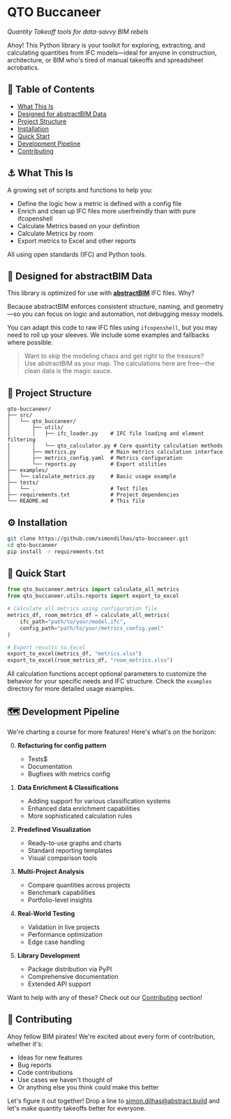 # QTO Buccaneer  
*Quantity Takeoff tools for data-savvy BIM rebels*

Ahoy! This Python library is your toolkit for exploring, extracting, and calculating quantities from IFC models—ideal for anyone in construction, architecture, or BIM who's tired of manual takeoffs and spreadsheet acrobatics.



## 📑 Table of Contents
- [What This Is](#-what-this-is)
- [Designed for abstractBIM Data](#-designed-for-abstractbim-data)
- [Project Structure](#-project-structure)
- [Installation](#️-installation)
- [Quick Start](#-quick-start)
- [Development Pipeline](#-development-pipeline)
- [Contributing](#-contributing)

## ⚓ What This Is

A growing set of scripts and functions to help you:

- Define the logic how a metric is defined with a config file
- Enrich and clean up IFC files more userfreindly than with pure ifcopenshell
- Calculate Metrics based on your definition
- Calculate Metrics by room
- Export metrics to Excel and other reports


All using open standards (IFC) and Python tools.

## 🧭 Designed for abstractBIM Data

This library is optimized for use with [**abstractBIM**](https://abstractbim.com) IFC files. Why?

Because abstractBIM enforces consistent structure, naming, and geometry—so you can focus on logic and automation, not debugging messy models.

You can adapt this code to raw IFC files using `ifcopenshell`, but you may need to roll up your sleeves. We include some examples and fallbacks where possible.

> Want to skip the modeling chaos and get right to the treasure?  
> Use abstractBIM as your map. The calculations here are free—the clean data is the magic sauce.

## 📁 Project Structure

```
qto-buccaneer/
├── src/
│   └── qto_buccaneer/
│       ├── utils/
│       │   ├── ifc_loader.py    # IFC file loading and element filtering
│       │   └── qto_calculator.py # Core quantity calculation methods
│       ├── metrics.py           # Main metrics calculation interface
│       ├── metrics_config.yaml  # Metrics configuration
│       └── reports.py           # Export utilities
├── examples/
│   └── calculate_metrics.py     # Basic usage example
├── tests/
│   └── .                        # Test files
├── requirements.txt             # Project dependencies
└── README.md                    # This file

```

## ⚙️ Installation

```bash
git clone https://github.com/simondilhas/qto-buccaneer.git
cd qto-buccaneer
pip install -r requirements.txt
```

## 🚀 Quick Start

```python
from qto_buccaneer.metrics import calculate_all_metrics
from qto_buccaneer.utils.reports import export_to_excel

# Calculate all metrics using configuration file
metrics_df, room_metrics_df = calculate_all_metrics(
    ifc_path="path/to/your/model.ifc",
    config_path="path/to/your/metrics_config.yaml"
)

# Export results to Excel
export_to_excel(metrics_df, "metrics.xlsx")
export_to_excel(room_metrics_df, "room_metrics.xlsx")
```

All calculation functions accept optional parameters to customize the behavior for your specific needs and IFC structure.
Check the `examples` directory for more detailed usage examples.

## 🗺️ Development Pipeline

We're charting a course for more features! Here's what's on the horizon:

0. **Refacturing for config pattern**
   - Tests$
   - Documentation
   - Bugfixes with metrics config

1. **Data Enrichment & Classifications** 
   - Adding support for various classification systems
   - Enhanced data enrichment capabilities
   - More sophisticated calculation rules

2. **Predefined Visualization**
   - Ready-to-use graphs and charts
   - Standard reporting templates
   - Visual comparison tools

3. **Multi-Project Analysis**
   - Compare quantities across projects
   - Benchmark capabilities
   - Portfolio-level insights

4. **Real-World Testing**
   - Validation in live projects
   - Performance optimization
   - Edge case handling

5. **Library Development**
   - Package distribution via PyPI
   - Comprehensive documentation
   - Extended API support

Want to help with any of these? Check out our [Contributing](#-contributing) section!

## 🤝 Contributing

Ahoy fellow BIM pirates! We're excited about every form of contribution, whether it's:

- Ideas for new features
- Bug reports
- Code contributions
- Use cases we haven't thought of
- Or anything else you think could make this better

Let's figure it out together! Drop a line to simon.dilhas@abstract.build and let's make quantity takeoffs better for everyone.